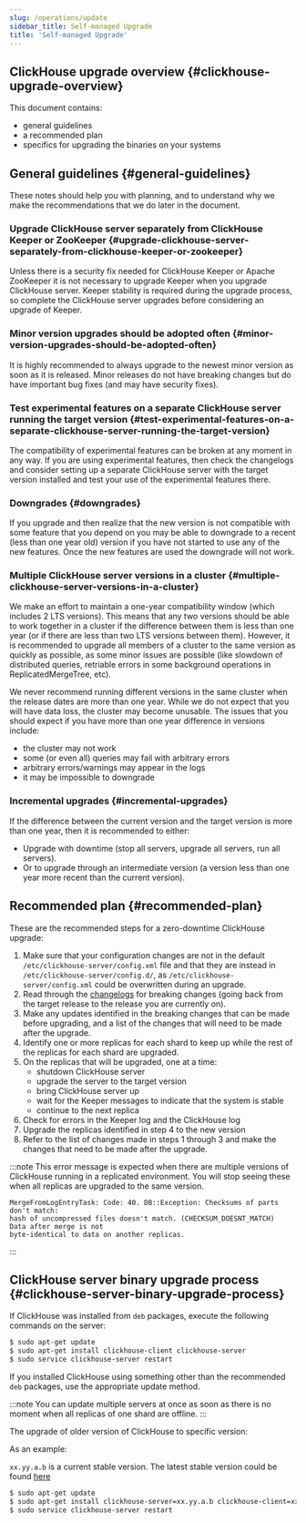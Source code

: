```yaml
---
slug: /operations/update
sidebar_title: Self-managed Upgrade
title: 'Self-managed Upgrade'
---
```


## ClickHouse upgrade overview {#clickhouse-upgrade-overview}

This document contains:
- general guidelines
- a recommended plan
- specifics for upgrading the binaries on your systems

## General guidelines {#general-guidelines}

These notes should help you with planning, and to understand why we make the recommendations that we do later in the document.

### Upgrade ClickHouse server separately from ClickHouse Keeper or ZooKeeper {#upgrade-clickhouse-server-separately-from-clickhouse-keeper-or-zookeeper}
Unless there is a security fix needed for ClickHouse Keeper or Apache ZooKeeper it is not necessary to upgrade Keeper when you upgrade ClickHouse server.  Keeper stability is required during the upgrade process, so complete the ClickHouse server upgrades before considering an upgrade of Keeper.

### Minor version upgrades should be adopted often {#minor-version-upgrades-should-be-adopted-often}
It is highly recommended to always upgrade to the newest minor version as soon as it is released. Minor releases do not have breaking changes but do have important bug fixes (and may have security fixes).


### Test experimental features on a separate ClickHouse server running the target version {#test-experimental-features-on-a-separate-clickhouse-server-running-the-target-version}

The compatibility of experimental features can be broken at any moment in any way.  If you are using experimental features, then check the changelogs and consider setting up a separate ClickHouse server with the target version installed and test your use of the experimental features there.

### Downgrades {#downgrades}
If you upgrade and then realize that the new version is not compatible with some feature that you depend on you may be able to downgrade to a recent (less than one year old) version if you have not started to use any of the new features.  Once the new features are used the downgrade will not work.

### Multiple ClickHouse server versions in a cluster {#multiple-clickhouse-server-versions-in-a-cluster}

We make an effort to maintain a one-year compatibility window (which includes 2 LTS versions). This means that any two versions should be able to work together in a cluster if the difference between them is less than one year (or if there are less than two LTS versions between them). However, it is recommended to upgrade all members of a cluster to the same version as quickly as possible, as some minor issues are possible (like slowdown of distributed queries, retriable errors in some background operations in ReplicatedMergeTree, etc).

We never recommend running different versions in the same cluster when the release dates are more than one year. While we do not expect that you will have data loss, the cluster may become unusable. The issues that you should expect if you have more than one year difference in versions include:

- the cluster may not work
- some (or even all) queries may fail with arbitrary errors
- arbitrary errors/warnings may appear in the logs
- it may be impossible to downgrade

### Incremental upgrades {#incremental-upgrades}

If the difference between the current version and the target version is more than one year, then it is recommended to either:
- Upgrade with downtime (stop all servers, upgrade all servers, run all servers).
- Or to upgrade through an intermediate version (a version less than one year more recent than the current version).



## Recommended plan {#recommended-plan}

These are the recommended steps for a zero-downtime ClickHouse upgrade:

1. Make sure that your configuration changes are not in the default `/etc/clickhouse-server/config.xml` file and that they are instead in `/etc/clickhouse-server/config.d/`, as `/etc/clickhouse-server/config.xml` could be overwritten during an upgrade.
2. Read through the [changelogs](/whats-new/changelog/index.md) for breaking changes (going back from the target release to the release you are currently on).
3. Make any updates identified in the breaking changes that can be made before upgrading, and a list of the changes that will need to be made after the upgrade.
4. Identify one or more replicas for each shard to keep up while the rest of the replicas for each shard are upgraded.
5. On the replicas that will be upgraded, one at a time:
   - shutdown ClickHouse server
   - upgrade the server to the target version
   - bring ClickHouse server up
   - wait for the Keeper messages to indicate that the system is stable
   - continue to the next replica
6. Check for errors in the Keeper log and the ClickHouse log
7. Upgrade the replicas identified in step 4 to the new version
8. Refer to the list of changes made in steps 1 through 3 and make the changes that need to be made after the upgrade.

:::note
This error message is expected when there are multiple versions of ClickHouse running in a replicated environment.  You will stop seeing these when all replicas are upgraded to the same version.
```text
MergeFromLogEntryTask: Code: 40. DB::Exception: Checksums of parts don't match:
hash of uncompressed files doesn't match. (CHECKSUM_DOESNT_MATCH)  Data after merge is not
byte-identical to data on another replicas.
```
:::


## ClickHouse server binary upgrade process {#clickhouse-server-binary-upgrade-process}

If ClickHouse was installed from `deb` packages, execute the following commands on the server:

``` bash
$ sudo apt-get update
$ sudo apt-get install clickhouse-client clickhouse-server
$ sudo service clickhouse-server restart
```

If you installed ClickHouse using something other than the recommended `deb` packages, use the appropriate update method.

:::note
You can update multiple servers at once as soon as there is no moment when all replicas of one shard are offline.
:::

The upgrade of older version of ClickHouse to specific version:

As an example:

`xx.yy.a.b` is a current stable version. The latest stable version could be found [here](https://github.com/ClickHouse/ClickHouse/releases)

```bash
$ sudo apt-get update
$ sudo apt-get install clickhouse-server=xx.yy.a.b clickhouse-client=xx.yy.a.b clickhouse-common-static=xx.yy.a.b
$ sudo service clickhouse-server restart
```
